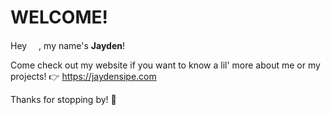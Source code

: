 WELCOME!
===============
                                                           
Hey <img src="https://media.giphy.com/media/hvRJCLFzcasrR4ia7z/giphy.gif" width="15">, my name's **Jayden**!

Come check out my website if you want to know a lil' more about me or my projects! 👉 https://jaydensipe.com

Thanks for stopping by! 🤝

